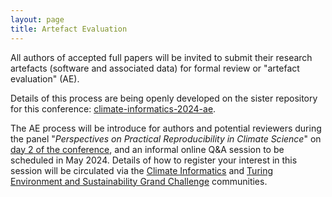 ```yaml
---
layout: page
title: Artefact Evaluation
---
```


All authors of accepted full papers will be invited to submit their research artefacts (software and associated data) for formal review or "artefact evaluation" (AE).

Details of this process are being openly developed on the sister repository for this conference: [climate-informatics-2024-ae](https://github.com/alan-turing-institute/climate-informatics-2024-ae).

The AE process will be introduce for authors and potential reviewers during the panel "*Perspectives on Practical Reproducibility in Climate Science*" on [day 2 of the conference](../schedule), and an informal online Q&A session to be scheduled in May 2024. Details of how to register your interest in this session will be circulated via the [Climate Informatics](http://www.climateinformatics.org) and [Turing Environment and Sustainability Grand Challenge](https://cassgvp.kumu.io/alan-turing-institute-environment-and-sustainability) communities.